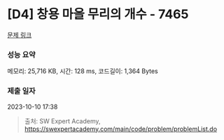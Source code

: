 # [D4] 창용 마을 무리의 개수 - 7465 

[문제 링크](https://swexpertacademy.com/main/code/problem/problemDetail.do?contestProbId=AWngfZVa9XwDFAQU) 

### 성능 요약

메모리: 25,716 KB, 시간: 128 ms, 코드길이: 1,364 Bytes

### 제출 일자

2023-10-10 17:38



> 출처: SW Expert Academy, https://swexpertacademy.com/main/code/problem/problemList.do